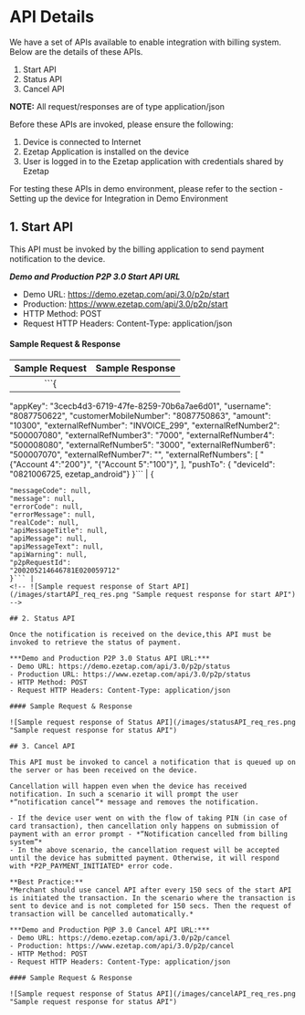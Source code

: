 # API Details
We have a set of APIs available to enable integration with billing system. Below are the details of these APIs.

1. Start API
2. Status API
3. Cancel API

**NOTE:** All request/responses are of type application/json

Before these APIs are invoked, please ensure the following:

1. Device is connected to Internet
2. Ezetap Application is installed on the device
3. User is logged in to the Ezetap application with credentials shared by Ezetap

For testing these APIs in demo environment, please refer to the section - Setting up the device for Integration in Demo Environment

## 1. Start API

This API must be invoked by the billing application to send payment notification to the device.

***Demo and Production P2P 3.0 Start API URL***
- Demo URL: https://demo.ezetap.com/api/3.0/p2p/start
- Production: https://www.ezetap.com/api/3.0/p2p/start
- HTTP Method: POST
- Request HTTP Headers: Content-Type: application/json

#### Sample Request & Response

| Sample Request | Sample Response |
| :---: | :---: |
| ```{
"appKey": "3cecb4d3-6719-47fe-8259-70b6a7ae6d01",
"username": "8087750622",
"customerMobileNumber": "8087750863",
"amount": "10300",
"externalRefNumber": "INVOICE_299",
"externalRefNumber2": "500007080",
"externalRefNumber3": "7000",
"externalRefNumber4": "500008080",
"externalRefNumber5": "3000",
"externalRefNumber6": "500007070",
"externalRefNumber7": "",
"externalRefNumbers":
[ "{\"Account 4\":\"200\"}",
"{\"Account 5\":\"100\"}", ],
"pushTo": { "deviceId": "0821006725, ezetap_android"}
}``` | {
```"success": true,
"messageCode": null,
"message": null,
"errorCode": null,
"errorMessage": null,
"realCode": null,
"apiMessageTitle": null,
"apiMessage": null,
"apiMessageText": null,
"apiWarning": null,
"p2pRequestId":
"200205214646781E020059712"
}``` |
<!-- ![Sample request response of Start API](/images/startAPI_req_res.png "Sample request response for start API") -->

## 2. Status API

Once the notification is received on the device,this API must be invoked to retrieve the status of payment.

***Demo and Production P2P 3.0 Status API URL:***
- Demo URL: https://demo.ezetap.com/api/3.0/p2p/status
- Production URL: https://www.ezetap.com/api/3.0/p2p/status
- HTTP Method: POST
- Request HTTP Headers: Content-Type: application/json

#### Sample Request & Response

![Sample request response of Status API](/images/statusAPI_req_res.png "Sample request response for status API")

## 3. Cancel API

This API must be invoked to cancel a notification that is queued up on the server or has been received on the device.

Cancellation will happen even when the device has received notification. In such a scenario it will prompt the user *“notification cancel”* message and removes the notification.

- If the device user went on with the flow of taking PIN (in case of card transaction), then cancellation only happens on submission of payment with an error prompt - *“Notification cancelled from billing system”*
- In the above scenario, the cancellation request will be accepted until the device has submitted payment. Otherwise, it will respond with *P2P_PAYMENT_INITIATED* error code.

**Best Practice:**
*Merchant should use cancel API after every 150 secs of the start API is initiated the transaction. In the scenario where the transaction is sent to device and is not completed for 150 secs. Then the request of transaction will be cancelled automatically.*

***Demo and Production P@P 3.0 Cancel API URL:***
- Demo URL: https://demo.ezetap.com/api/3.0/p2p/cancel
- Production: https://www.ezetap.com/api/3.0/p2p/cancel
- HTTP Method: POST
- Request HTTP Headers: Content-Type: application/json

#### Sample Request & Response

![Sample request response of Status API](/images/cancelAPI_req_res.png "Sample request response for status API")
